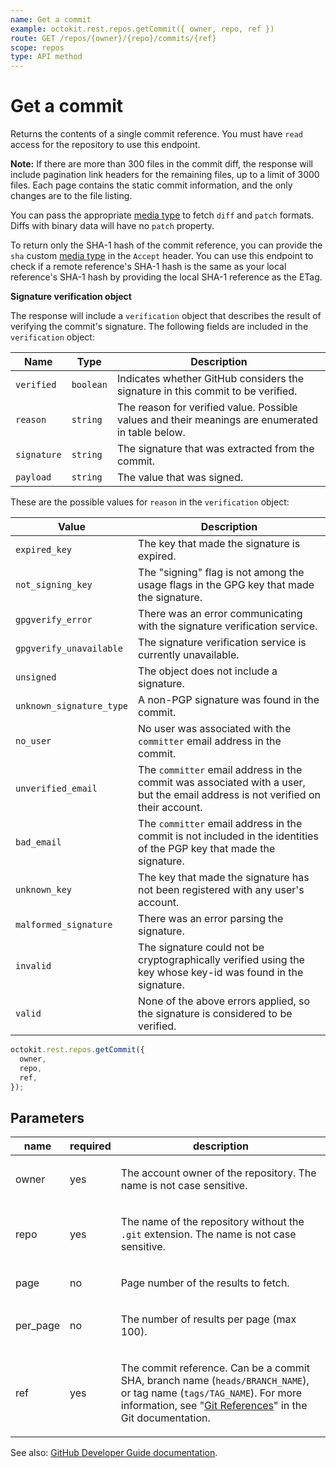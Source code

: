```yaml
---
name: Get a commit
example: octokit.rest.repos.getCommit({ owner, repo, ref })
route: GET /repos/{owner}/{repo}/commits/{ref}
scope: repos
type: API method
---
```


# Get a commit

Returns the contents of a single commit reference. You must have `read` access for the repository to use this endpoint.

**Note:** If there are more than 300 files in the commit diff, the response will include pagination link headers for the remaining files, up to a limit of 3000 files. Each page contains the static commit information, and the only changes are to the file listing.

You can pass the appropriate [media type](https://docs.github.com/rest/overview/media-types/#commits-commit-comparison-and-pull-requests) to fetch `diff` and `patch` formats. Diffs with binary data will have no `patch` property.

To return only the SHA-1 hash of the commit reference, you can provide the `sha` custom [media type](https://docs.github.com/rest/overview/media-types/#commits-commit-comparison-and-pull-requests) in the `Accept` header. You can use this endpoint to check if a remote reference's SHA-1 hash is the same as your local reference's SHA-1 hash by providing the local SHA-1 reference as the ETag.

**Signature verification object**

The response will include a `verification` object that describes the result of verifying the commit's signature. The following fields are included in the `verification` object:

| Name        | Type      | Description                                                                                      |
| ----------- | --------- | ------------------------------------------------------------------------------------------------ |
| `verified`  | `boolean` | Indicates whether GitHub considers the signature in this commit to be verified.                  |
| `reason`    | `string`  | The reason for verified value. Possible values and their meanings are enumerated in table below. |
| `signature` | `string`  | The signature that was extracted from the commit.                                                |
| `payload`   | `string`  | The value that was signed.                                                                       |

These are the possible values for `reason` in the `verification` object:

| Value                    | Description                                                                                                                     |
| ------------------------ | ------------------------------------------------------------------------------------------------------------------------------- |
| `expired_key`            | The key that made the signature is expired.                                                                                     |
| `not_signing_key`        | The "signing" flag is not among the usage flags in the GPG key that made the signature.                                         |
| `gpgverify_error`        | There was an error communicating with the signature verification service.                                                       |
| `gpgverify_unavailable`  | The signature verification service is currently unavailable.                                                                    |
| `unsigned`               | The object does not include a signature.                                                                                        |
| `unknown_signature_type` | A non-PGP signature was found in the commit.                                                                                    |
| `no_user`                | No user was associated with the `committer` email address in the commit.                                                        |
| `unverified_email`       | The `committer` email address in the commit was associated with a user, but the email address is not verified on their account. |
| `bad_email`              | The `committer` email address in the commit is not included in the identities of the PGP key that made the signature.           |
| `unknown_key`            | The key that made the signature has not been registered with any user's account.                                                |
| `malformed_signature`    | There was an error parsing the signature.                                                                                       |
| `invalid`                | The signature could not be cryptographically verified using the key whose key-id was found in the signature.                    |
| `valid`                  | None of the above errors applied, so the signature is considered to be verified.                                                |

```js
octokit.rest.repos.getCommit({
  owner,
  repo,
  ref,
});
```

## Parameters

<table>
  <thead>
    <tr>
      <th>name</th>
      <th>required</th>
      <th>description</th>
    </tr>
  </thead>
  <tbody>
    <tr><td>owner</td><td>yes</td><td>

The account owner of the repository. The name is not case sensitive.

</td></tr>
<tr><td>repo</td><td>yes</td><td>

The name of the repository without the `.git` extension. The name is not case sensitive.

</td></tr>
<tr><td>page</td><td>no</td><td>

Page number of the results to fetch.

</td></tr>
<tr><td>per_page</td><td>no</td><td>

The number of results per page (max 100).

</td></tr>
<tr><td>ref</td><td>yes</td><td>

The commit reference. Can be a commit SHA, branch name (`heads/BRANCH_NAME`), or tag name (`tags/TAG_NAME`). For more information, see "[Git References](https://git-scm.com/book/en/v2/Git-Internals-Git-References)" in the Git documentation.

</td></tr>
  </tbody>
</table>

See also: [GitHub Developer Guide documentation](https://docs.github.com/rest/commits/commits#get-a-commit).
